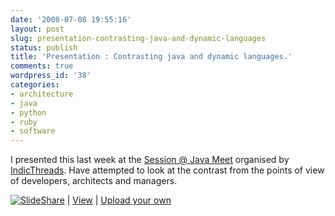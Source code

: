 ```yaml
---
date: '2008-07-08 19:55:16'
layout: post
slug: presentation-contrasting-java-and-dynamic-languages
status: publish
title: 'Presentation : Contrasting java and dynamic languages.'
comments: true
wordpress_id: '38'
categories:
- architecture
- java
- python
- ruby
- software
---
```


I presented this last week at the [Session @ Java Meet](http://www.indicthreads.com/articles/1250/java_php_ruby_groovy_jython_python.html) organised by [IndicThreads](http://www.indicthreads.com/). Have attempted to look at the contrast from the points of view of developers, architects and managers.



[![SlideShare](http://static.slideshare.net/swf/logo_embd.png)](http://www.slideshare.net/?src=embed) | [View](http://www.slideshare.net/dnene/contrasting-java-and-dynamic-languages?src=embed) | [Upload your own](http://www.slideshare.net/upload?src=embed)




